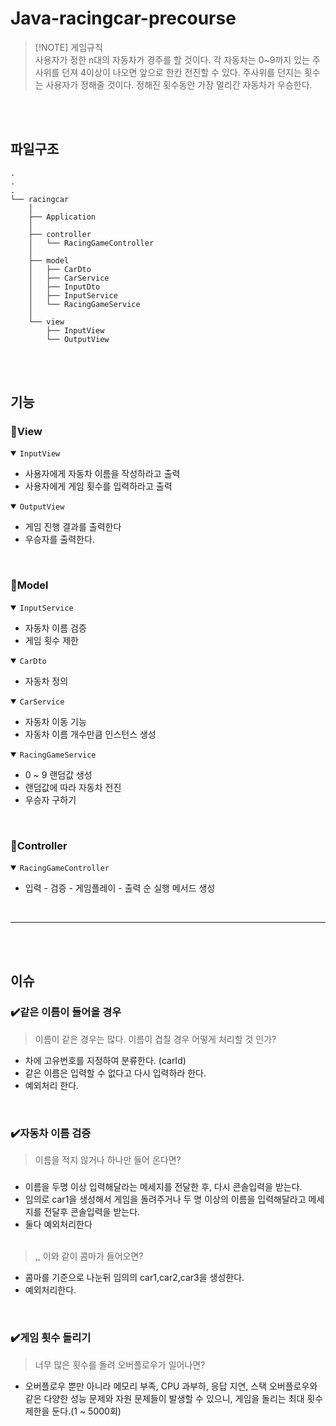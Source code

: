 # Java-racingcar-precourse


> [!NOTE] 게임규칙  
> 사용자가 정한 n대의 자동차가 경주를 할 것이다.
각 자동차는 0~9까지 있는 주사위를 던져 4이상이 나오면 앞으로 한칸 전진할 수 있다.
주사위를 던지는 횟수는 사용자가 정해줄 것이다.
정해진 횟수동안 가장 멀리간 자동차가 우승한다.

<br><br>

## 파일구조

```
.
.
.
└── racingcar
    │
    ├── Application
    │
    ├── controller
    │   └── RacingGameController
    │
    ├── model
    │   ├── CarDto
    │   ├── CarService
    │   ├── InputDto
    │   ├── InputService
    │   └── RacingGameService
    │
    └── view
        ├── InputView
        └── OutputView

```

<br><br>
## 기능
### :large_blue_circle:View

<details open>

<summary><code>InputView</code></summary>

- 사용자에게 자동차 이름을 작성하라고 출력
- 사용자에게 게임 횟수를 입력하라고 출력

</details>

<details open>

<summary><code>OutputView</code></summary>

- 게임 진행 결과를 출력한다
- 우승자를 출력한다.

</details>

<br>

### :large_blue_circle:Model


<details open>

<summary><code>InputService</code></summary>

- 자동차 이름 검증
- 게임 횟수 제한

</details>

<details open>

<summary><code>CarDto</code></summary>

- 자동차 정의

</details>

<details open>

<summary><code>CarService</code></summary>

- 자동차 이동 기능
- 자동차 이름 개수만큼 인스턴스 생성

</details>


<details open>

<summary><code>RacingGameService</code></summary>

- 0 ~ 9 랜덤값 생성
- 랜덤값에 따라 자동차 전진
- 우승자 구하기

</details>

<br>

### :large_blue_circle:Controller

<details open>

<summary><code>RacingGameController</code></summary>

- 입력 - 검증 - 게임플레이 - 출력 순 실행 메서드 생성

</details>

<br>

---
<br><br>

## 이슈

### :heavy_check_mark:같은 이름이 들어올 경우

>이름이 같은 경우는 많다. 이름이 겹칠 경우 어떻게 처리할 것 인가?

- 차에 고유번호를 지정하여 분류한다. (carId)
- 같은 이름은 입력할 수 없다고 다시 입력하라 한다.
- 예외처리 한다.


<br>


### :heavy_check_mark:자동차 이름 검증

> 이름을 적지 않거나 하나만 들어 온다면?

#####
- 이름을 두명 이상 입력해달라는 메세지를 전달한 후, 다시 콘솔입력을 받는다.
- 임의로 car1을 생성해서 게임을 돌려주거나 두 명 이상의 이름을 입력해달라고 메세지를 전달후 콘솔입력을 받는다.
- 둘다 예외처리한다  
 &nbsp;
>,, 이와 같이 콤마가 들어오면?  

- 콤마를 기준으로 나눈뒤 임의의 car1,car2,car3을 생성한다.
- 예외처리한다.


<br>


### :heavy_check_mark:게임 횟수 돌리기

 > 너무 많은 횟수를 돌려 오버플로우가 일어나면? 

- 오버플로우 뿐만 아니라 메모리 부족, CPU 과부하, 응답 지연, 스택 오버플로우와 같은 다양한 성능 문제와 자원 문제들이 발생할 수 있으니, 게임을 돌리는 최대 횟수 제한을 둔다.(1 ~ 5000회)













